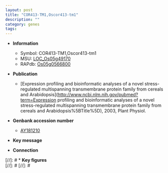 ```yaml
---
layout: post
title: "COR413-TM1,Oscor413-tm1"
description: ""
category: genes
tags: 
---
```


* **Information**  
    + Symbol: COR413-TM1,Oscor413-tm1  
    + MSU: [LOC_Os05g49170](http://rice.plantbiology.msu.edu/cgi-bin/ORF_infopage.cgi?orf=LOC_Os05g49170)  
    + RAPdb: [Os05g0566800](http://rapdb.dna.affrc.go.jp/viewer/gbrowse_details/irgsp1?name=Os05g0566800)  

* **Publication**  
    + [Expression profiling and bioinformatic analyses of a novel stress-regulated multispanning transmembrane protein family from cereals and Arabidopsis](http://www.ncbi.nlm.nih.gov/pubmed?term=Expression profiling and bioinformatic analyses of a novel stress-regulated multispanning transmembrane protein family from cereals and Arabidopsis%5BTitle%5D), 2003, Plant Physiol.

* **Genbank accession number**  
    + [AY181210](http://www.ncbi.nlm.nih.gov/nuccore/AY181210)

* **Key message**  

* **Connection**  

[//]: # * **Key figures**  
[//]: # 
[//]: # 
